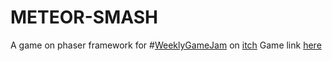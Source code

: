 # METEOR-SMASH
A game on phaser framework for #[WeeklyGameJam](https://itch.io/jam/weekly-game-jam-118) on [itch](https://itch.io)
Game link [here](https://splintercell9dev.itch.io/meteor-smash)